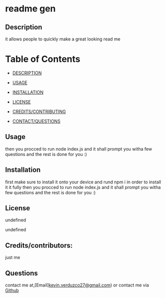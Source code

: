 # readme gen



  ## Description
  it allows people to quickly make a great looking read me

  # Table of Contents
  - [DESCRIPTION](#description)
  
  - [USAGE](#usage)
  
  - [INSTALLATION](#installation)
  
  - [LICENSE](#license)
  
  - [CREDITS/CONTRIBUTING](#contributing)
  
  - [CONTACT/QUESTIONS](#contactGH)

  ## Usage
  then you procced to run node index.js and it shall prompt you witha  few questions and the rest is done for you :)

  ## Installation
  first make sure to install it onto your device and rund npm i in order to install it it fully then you procced to run node index.js and it shall prompt you witha  few questions and the rest is done for you :)
  
  ## License
  undefined

  undefined
  
  ## Credits/contributors:
  just me 

  ## Questions

  contact me at,[Email]kevin.verduzco27@gmail.com) or contact me via [Github](kevin.verduzco27@gmail.com)